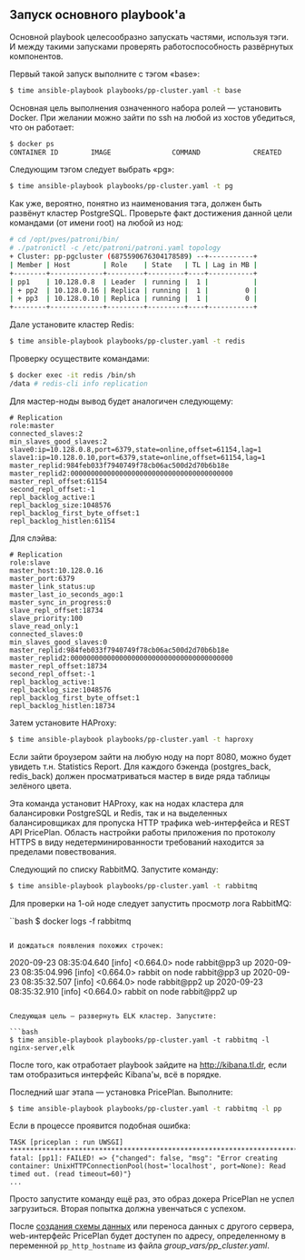 ## Запуск основного playbook'а

Основной playbook целесообразно запускать частями, используя тэги. И между
такими запусками проверять работоспособность развёрнутых компонентов.

Первый такой запуск выполните с тэгом «base»:

```bash
$ time ansible-playbook playbooks/pp-cluster.yaml -t base
```

Основная цель выполнения означенного набора ролей — установить Docker. При
желании можно зайти по ssh на любой из хостов убедиться, что он работает:

```bash
$ docker ps
CONTAINER ID        IMAGE               COMMAND             CREATED             STATUS              PORTS               NAMES
```

Следующим тэгом следует выбрать «pg»:

```bash
$ time ansible-playbook playbooks/pp-cluster.yaml -t pg
```

Как уже, вероятно, понятно из наименования тэга, должен быть развёнут кластер PostgreSQL. Проверьте факт достижения данной цели командами (от имени root)
на любой из нод:

```bash
# cd /opt/pves/patroni/bin/
# ./patronictl -c /etc/patroni/patroni.yaml topology
+ Cluster: pp-pgcluster (6875590676304178589) --+-----------+
| Member | Host        | Role    | State   | TL | Lag in MB |
+--------+-------------+---------+---------+----+-----------+
| pp1    | 10.128.0.8  | Leader  | running |  1 |           |
| + pp2  | 10.128.0.16 | Replica | running |  1 |         0 |
| + pp3  | 10.128.0.10 | Replica | running |  1 |         0 |
+--------+-------------+---------+---------+----+-----------+
```

Дале установите кластер Redis:

```bash
$ time ansible-playbook playbooks/pp-cluster.yaml -t redis
```

Проверку осуществите командами:

```bash
$ docker exec -it redis /bin/sh
/data # redis-cli info replication
```

Для мастер-ноды вывод будет аналогичен следующему:

```
# Replication
role:master
connected_slaves:2
min_slaves_good_slaves:2
slave0:ip=10.128.0.8,port=6379,state=online,offset=61154,lag=1
slave1:ip=10.128.0.10,port=6379,state=online,offset=61154,lag=1
master_replid:984feb033f7940749f78cb06ac500d2d70b6b18e
master_replid2:0000000000000000000000000000000000000000
master_repl_offset:61154
second_repl_offset:-1
repl_backlog_active:1
repl_backlog_size:1048576
repl_backlog_first_byte_offset:1
repl_backlog_histlen:61154
```

Для слэйва:

```
# Replication
role:slave
master_host:10.128.0.16
master_port:6379
master_link_status:up
master_last_io_seconds_ago:1
master_sync_in_progress:0
slave_repl_offset:18734
slave_priority:100
slave_read_only:1
connected_slaves:0
min_slaves_good_slaves:0
master_replid:984feb033f7940749f78cb06ac500d2d70b6b18e
master_replid2:0000000000000000000000000000000000000000
master_repl_offset:18734
second_repl_offset:-1
repl_backlog_active:1
repl_backlog_size:1048576
repl_backlog_first_byte_offset:1
repl_backlog_histlen:18734
```

Затем установите HAProxy:

```bash
$ time ansible-playbook playbooks/pp-cluster.yaml -t haproxy
```

Если зайти броузером зайти на любую ноду на порт 8080, можно будет увидеть
т.н. Statistics Report. Для каждого бэкенда (postgres_back, redis_back) должен просматриваться мастер в виде ряда таблицы зелёного цвета.

Эта команда установит HAProxy, как на нодах кластера для балансировки
PostgreSQL и Redis, так и на выделенных балансировщиках для пропуска HTTP
трафика web-интерфейса и REST API PricePlan. Область настройки работы
приложения по протоколу HTTPS в виду недетерминированности требований находится
за пределами повествования.

Следующий по списку RabbitMQ. Запустите команду:

```bash
$ time ansible-playbook playbooks/pp-cluster.yaml -t rabbitmq
```

Для проверки на 1-ой ноде следует запустить просмотр лога RabbitMQ:

``bash
$ docker logs -f rabbitmq
```

И дождаться появления похожих строчек:

```
2020-09-23 08:35:04.640 [info] <0.664.0> node rabbit@pp3 up
2020-09-23 08:35:04.996 [info] <0.664.0> rabbit on node rabbit@pp3 up
2020-09-23 08:35:32.507 [info] <0.664.0> node rabbit@pp2 up
2020-09-23 08:35:32.910 [info] <0.664.0> rabbit on node rabbit@pp2 up
```

Следующая цель — развернуть ELK кластер. Запустите:

```bash
$ time ansible-playbook playbooks/pp-cluster.yaml -t rabbitmq -l nginx-server,elk
```

После того, как отработает playbook зайдите на http://kibana.tl.dr, если
там отобразиться интерфейс Kibana'ы, всё в порядке.

Последний шаг этапа — установка PricePlan. Выполните:

```bash
$ time ansible-playbook playbooks/pp-cluster.yaml -t rabbitmq -l pp
```

Если в процессе проявится подобная ошибка:

```
TASK [priceplan : run UWSGI] ******************************************************************************
fatal: [pp1]: FAILED! => {"changed": false, "msg": "Error creating container: UnixHTTPConnectionPool(host='localhost', port=None): Read timed out. (read timeout=60)"}
...
```

Просто запустите команду ещё раз, это образ докера PricePlan не успел
загрузиться. Вторая попытка должна увенчаться с успехом.

После [создания схемы данных](db-schema.md) или переноса данных с другого сервера,
web-интерфейс PricePlan будет доступен по адресу, определенному в переменной
`pp_http_hostname` из файла *group_vars/pp_cluster.yaml*.
